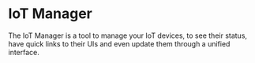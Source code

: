 # IoT Manager
The IoT Manager is a tool to manage your IoT devices, to see their status, have quick links to their UIs and even update them through a unified interface.